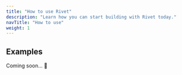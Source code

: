 ```yaml
---
title: "How to use Rivet"
description: "Learn how you can start building with Rivet today."
navTitle: "How to use"
weight: 1
---
```


## Examples

Coming soon... :ghost: